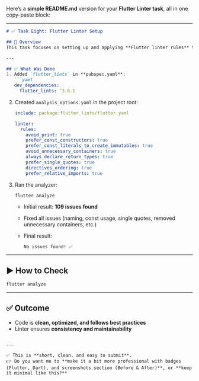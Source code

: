 Here’s a **simple README.md** version for your **Flutter Linter task**, all in one copy-paste block:

---

````markdown
# ✅ Task Eight: Flutter Linter Setup

## 📌 Overview
This task focuses on setting up and applying **Flutter linter rules** to improve code quality, readability, and maintainability in the e-commerce app project.

---

## ✅ What Was Done
1. Added `flutter_lints` in **pubspec.yaml**:
   ```yaml
   dev_dependencies:
     flutter_lints: ^3.0.1
````

2. Created `analysis_options.yaml` in the project root:

   ```yaml
   include: package:flutter_lints/flutter.yaml

   linter:
     rules:
       avoid_print: true
       prefer_const_constructors: true
       prefer_const_literals_to_create_immutables: true
       avoid_unnecessary_containers: true
       always_declare_return_types: true
       prefer_single_quotes: true
       directives_ordering: true
       prefer_relative_imports: true
   ```
3. Ran the analyzer:

   ```bash
   flutter analyze
   ```

   * Initial result: **109 issues found**
   * Fixed all issues (naming, const usage, single quotes, removed unnecessary containers, etc.)
   * Final result:

     ```
     No issues found! ✅
     ```

---

## ▶️ How to Check

```bash
flutter analyze
```

---

## ✅ Outcome

* Code is **clean, optimized, and follows best practices**
* Linter ensures **consistency and maintainability**

```

---

✅ This is **short, clean, and easy to submit**.  
👉 Do you want me to **make it a bit more professional with badges (Flutter, Dart), and screenshots section (Before & After)**, or **keep it minimal like this?**
```
